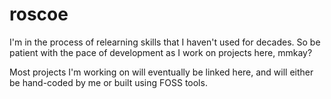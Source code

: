 # roscoe

I'm in the process of relearning skills that I haven't used for decades. So be patient with the pace of development as I work on projects here, mmkay?

Most projects I'm working on will eventually be linked here, and will either be hand-coded by me or built using FOSS tools.
